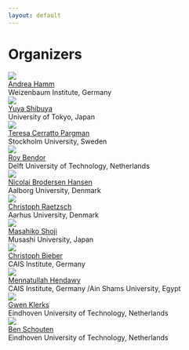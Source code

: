 ```yaml
---
layout: default
---
```


# Organizers

<div class="row">
  <div class="column">
    <img src="files/profile_photos/andreahamm.jpg" class="profile-photo">
    <div class="profile-text">
        <a href="https://www.weizenbaum-institut.de/portrait/p/andrea-hamm/#page=1&sort=date">Andrea Hamm</a><br>Weizenbaum Institute, Germany
    </div>
  </div>
  <div class="column">
    <img src="files/profile_photos/yuyashibuya.jpeg" class="profile-photo">
    <div class="profile-text">
        <a href="https://www.yuyashibuya.com/">Yuya Shibuya</a><br>University of Tokyo, Japan
    </div>
  </div>
  <div class="column">
    <img src="files/profile_photos/Tessy.jpg" class="profile-photo">
    <div class="profile-text">
        <a href="https://www.su.se/profiles/tcerr-1.182306">Teresa Cerratto Pargman</a><br>Stockholm University, Sweden
    </div>
   </div>
</div>
<div class="row">
  <div class="column">
    <img src="files/profile_photos/avatar2.jpeg" class="profile-photo">
        <div class="profile-text">
            <a href="">Roy Bendor</a><br>Delft University of Technology, Netherlands
        </div>
  </div>
  <div class="column">
    <img src="files/profile_photos/avatar3.jpeg" class="profile-photo">
        <div class="profile-text">
            <a href="">Nicolai Brodersen Hansen</a><br>Aalborg University, Denmark
        </div>
    </div>
  <div class="column">
    <img src="files/profile_photos/ChristophRaetzsch.jpg" class="profile-photo">
        <div class="profile-text">
            <a href="https://pure.au.dk/portal/en/persons/christoph-raetzsch(91eb24de-3d92-4846-9216-1c7aee8c2ff2).html">Christoph Raetzsch</a><br>Aarhus University, Denmark
        </div>
    </div>
</div>
<div class="row">
  <div class="column">
    <img src="files/profile_photos/MasahikoShoji.jpg" class="profile-photo">
        <div class="profile-text">
            <a href="https://www.glocom.ac.jp/en/researcher/116">Masahiko Shoji</a><br>Musashi University, Japan
        </div>
    </div>
  <div class="column">
    <img src="files/profile_photos/ChristophBieber.jpg" class="profile-photo">
        <div class="profile-text">
            <a href="https://www.cais-research.de/team/christoph-bieber/">Christoph Bieber</a><br>CAIS Institute, Germany
        </div>
    </div>
  <div class="column">
    <img src="files/profile_photos/avatar7.jpeg" class="profile-photo">
        <div class="profile-text">
            <a href="">Mennatullah Hendawy</a><br>CAIS Institute, Germany /Ain Shams University, Egypt
        </div>
    </div>
</div>
<div class="row">
  <div class="column">
    <img src="files/profile_photos/avatar8.jpeg" class="profile-photo">
        <div class="profile-text">
            <a href="">Gwen Klerks</a><br>Eindhoven University of Technology, Netherlands
        </div>
    </div>
  <div class="column">
    <img src="files/profile_photos/BenSchouten.jpg" class="profile-photo">
        <div class="profile-text">
            <a href="https://www.tue.nl/en/research/researchers/ben-schouten/">Ben Schouten</a><br>Eindhoven University of Technology, Netherlands
        </div>
    </div>
</div>



<!-- <div class="profile-wrapper">
<img src="files/profile_photos/avatar2.jpeg" class="profile-photo">
<div class="profile-text"><a href="">Roy Bendor</a><br>Delft University of Technology, Netherlands</div></div>
<div class="profile-wrapper">
<img src="files/profile_photos/avatar3.jpeg" class="profile-photo">
<div class="profile-text"><a href="">Nicolai Brodersen Hansen</a><br>Aalborg University, Denmark</div></div>
<div class="profile-wrapper">
<img src="files/profile_photos/ChristophRaetzsch.jpg" class="profile-photo">
<div class="profile-text"><a href="https://pure.au.dk/portal/en/persons/christoph-raetzsch(91eb24de-3d92-4846-9216-1c7aee8c2ff2).html">Christoph Raetzsch</a><br>Aarhus University, Denmark</div></div>
<div class="profile-wrapper"> -->
<!-- <img src="files/profile_photos/MasahikoShoji.jpg" class="profile-photo">
<div class="profile-text"><a href="https://www.glocom.ac.jp/en/researcher/116">Masahiko Shoji</a><br>Musashi University, Japan</div></div>
<div class="profile-wrapper">
<img src="files/profile_photos/ChristophBieber.jpg" class="profile-photo">
<div class="profile-text"><a href="https://www.cais-research.de/team/christoph-bieber/">Christoph Bieber</a><br>CAIS Institute, Germany</div></div>
<div class="profile-wrapper"> -->
<!-- <img src="files/profile_photos/avatar7.jpeg" class="profile-photo"> -->
<!-- <div class="profile-text"><a href="">Mennatullah Hendawy</a><br>CAIS Institute, Germany /Ain Shams University, Egypt</div></div> -->
<!-- <div class="profile-wrapper"> -->
<!-- <img src="files/profile_photos/avatar8.jpeg" class="profile-photo">
<div class="profile-text"><a href="">Gwen Klerks</a><br>Eindhoven University of Technology, Netherlands</div></div>
<div class="profile-wrapper"> -->
<!-- <img src="files/profile_photos/BenSchouten.jpg" class="profile-photo">
<div class="profile-text"><a href="https://www.tue.nl/en/research/researchers/ben-schouten/">Ben Schouten</a><br>Eindhoven University of Technology, Netherlands</div></div>

<a href = "./" class="btn-to-top">Back to Top Page</a> -->